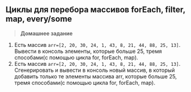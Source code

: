 
## Циклы для перебора массивов forEach, filter, map, every/some

> **Домашнее задание**
1. Есть массив `arr=[2, 20, 30, 24, 1, 43, 8, 21, 44, 88, 25, 13]`. Вывести в консоль  элементы, которые больше 25, тремя способами(c помощью цикла for,  forEach, map).
2. Есть массив `arr=[2, 20, 30, 24, 1, 43, 8, 21, 44, 88, 25, 13]`. Сгенерировать и вывести в консоль новый массив, в который добавить только те элементы массива arr, которые больше 25, тремя способами(c помощью цикла for,  forEach, map).
